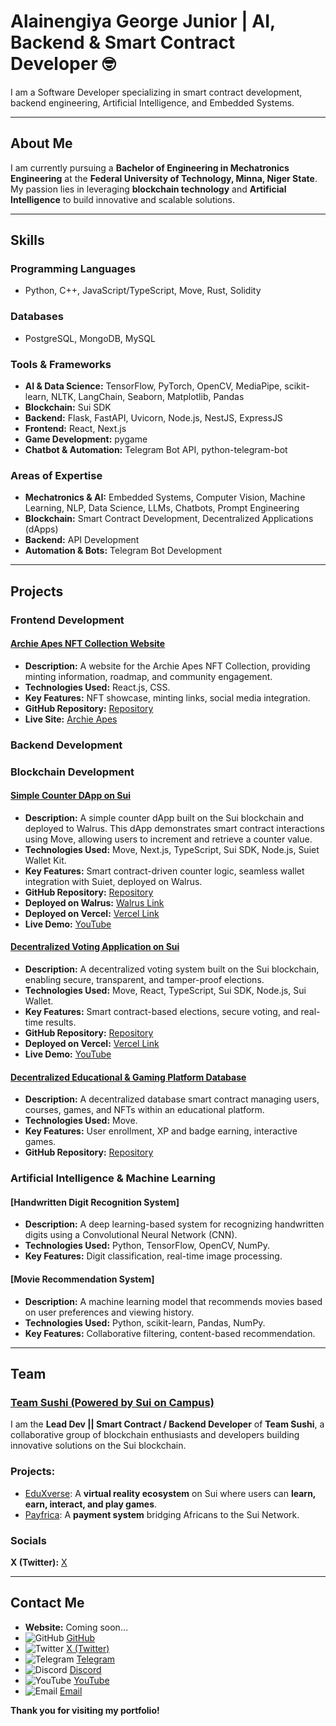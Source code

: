 # Alainengiya George Junior | AI, Backend & Smart Contract Developer 🤓

I am a Software Developer specializing in smart contract development, backend engineering, Artificial Intelligence, and Embedded Systems.

---

## About Me

I am currently pursuing a **Bachelor of Engineering in Mechatronics Engineering** at the **Federal University of Technology, Minna, Niger State**. My passion lies in leveraging **blockchain technology** and **Artificial Intelligence** to build innovative and scalable solutions.

---

## Skills

### **Programming Languages**  
- Python, C++, JavaScript/TypeScript, Move, Rust, Solidity  

### **Databases**  
- PostgreSQL, MongoDB, MySQL  

### **Tools & Frameworks**  
- **AI & Data Science:** TensorFlow, PyTorch, OpenCV, MediaPipe, scikit-learn, NLTK, LangChain, Seaborn, Matplotlib, Pandas  
- **Blockchain:** Sui SDK  
- **Backend:** Flask, FastAPI, Uvicorn, Node.js, NestJS, ExpressJS  
- **Frontend:** React, Next.js  
- **Game Development:** pygame  
- **Chatbot & Automation:** Telegram Bot API, python-telegram-bot  

### **Areas of Expertise**  
- **Mechatronics & AI:** Embedded Systems, Computer Vision, Machine Learning, NLP, Data Science, LLMs, Chatbots, Prompt Engineering  
- **Blockchain:** Smart Contract Development, Decentralized Applications (dApps)  
- **Backend:** API Development  
- **Automation & Bots:** Telegram Bot Development  

---

## Projects

### **Frontend Development**

#### [Archie Apes NFT Collection Website](https://www.archieapes.com/)
- **Description:** A website for the Archie Apes NFT Collection, providing minting information, roadmap, and community engagement.
- **Technologies Used:** React.js, CSS.
- **Key Features:** NFT showcase, minting links, social media integration.
- **GitHub Repository:** [Repository](https://github.com/blockchainBard101/archie-apes)
- **Live Site:** [Archie Apes](https://www.archieapes.com/)

### **Backend Development**


### **Blockchain Development**

#### [Simple Counter DApp on Sui](https://github.com/blockchainBard101/simple-counter)
- **Description:** A simple counter dApp built on the Sui blockchain and deployed to Walrus. This dApp demonstrates smart contract interactions using Move, allowing users to increment and retrieve a counter value.
- **Technologies Used:** Move, Next.js, TypeScript, Sui SDK, Node.js, Suiet Wallet Kit.
- **Key Features:** Smart contract-driven counter logic, seamless wallet integration with Suiet, deployed on Walrus.
- **GitHub Repository:** [Repository](https://github.com/blockchainBard101/simple-counter)
- **Deployed on Walrus:** [Walrus Link](https://1uk08g3ttc3nzh2rpeogjs4j8dzqo2kam172ngzt738al2oyge.walrus.site/)
- **Deployed  on Vercel:** [Vercel Link](#)
- **Live Demo:** [YouTube](#)

#### [Decentralized Voting Application on Sui](https://github.com/blockchainBard101/Decentralized-voting-app-sui)
- **Description:** A decentralized voting system built on the Sui blockchain, enabling secure, transparent, and tamper-proof elections.
- **Technologies Used:** Move, React, TypeScript, Sui SDK, Node.js, Sui Wallet.
- **Key Features:** Smart contract-based elections, secure voting, and real-time results.
- **GitHub Repository:** [Repository](https://github.com/blockchainBard101/Decentralized-voting-app-sui)
- **Deployed  on Vercel:** [Vercel Link](https://decentralized-voting-app-sui.vercel.app/)
- **Live Demo:** [YouTube](https://www.youtube.com/watch?v=KiHmlAuvpRI)

#### [Decentralized Educational & Gaming Platform Database](https://github.com/TeamSushiSui/EduverseX-smart-contract/blob/main/smart-contracts%2FeduverseX_database%2Fsources%2Feduversex_database.move)
- **Description:** A decentralized database smart contract managing users, courses, games, and NFTs within an educational platform.
- **Technologies Used:** Move.
- **Key Features:** User enrollment, XP and badge earning, interactive games.
- **GitHub Repository:** [Repository](https://github.com/TeamSushiSui/EduverseX-smart-contract/blob/main/smart-contracts%2FeduverseX_database%2Fsources%2Feduversex_database.move)

### **Artificial Intelligence & Machine Learning**

#### [Handwritten Digit Recognition System]
- **Description:** A deep learning-based system for recognizing handwritten digits using a Convolutional Neural Network (CNN).
- **Technologies Used:** Python, TensorFlow, OpenCV, NumPy.
- **Key Features:** Digit classification, real-time image processing.

#### [Movie Recommendation System]
- **Description:** A machine learning model that recommends movies based on user preferences and viewing history.
- **Technologies Used:** Python, scikit-learn, Pandas, NumPy.
- **Key Features:** Collaborative filtering, content-based recommendation.

---

## Team

### [Team Sushi (Powered by Sui on Campus)](https://github.com/TeamSushiSui)

I am the **Lead Dev || Smart Contract / Backend Developer** of **Team Sushi**, a collaborative group of blockchain enthusiasts and developers building innovative solutions on the Sui blockchain.

### Projects:
- [EduXverse](https://edu-xverse-frontend.vercel.app/home): A **virtual reality ecosystem** on Sui where users can **learn, earn, interact, and play games**.
- [Payfrica](https://payfrica.vercel.app/): A **payment system** bridging Africans to the Sui Network.

### Socials
**X (Twitter):** [X](https://x.com/TeamSushi_)

---

## Contact Me

- **Website:** Coming soon...
- ![GitHub](https://img.shields.io/badge/GitHub-100000?style=for-the-badge&logo=github&logoColor=white) [GitHub](https://github.com/blockchainBard101)
- ![Twitter](https://img.shields.io/badge/X-1DA1F2?style=for-the-badge&logo=twitter&logoColor=white) [X (Twitter)](https://x.com/web3Bard101)
- ![Telegram](https://img.shields.io/badge/Telegram-26A5E4?style=for-the-badge&logo=telegram&logoColor=white) [Telegram](https://t.me/blockchainbard_ai)
- ![Discord](https://img.shields.io/badge/Discord-5865F2?style=for-the-badge&logo=discord&logoColor=white) [Discord](web3bard101)
- ![YouTube](https://img.shields.io/badge/YouTube-FF0000?style=for-the-badge&logo=youtube&logoColor=white) [YouTube](https://www.youtube.com/@blockchainbard_ai)
- ![Email](https://img.shields.io/badge/Email-D14836?style=for-the-badge&logo=gmail&logoColor=white) [Email](mailto:bchainbard.annonymousasquare@gmail.com)

**Thank you for visiting my portfolio!**

